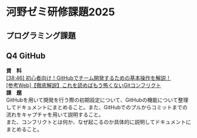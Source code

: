 # 河野ゼミ研修課題2025
## プログラミング課題
## Q4 GitHub
**資　料**  
[[38:46] 初心者向け！GitHubでチーム開発するための基本操作を解説！](https://youtu.be/Dz95iUNt-fg?si=e26qXlVRonLRZMQg)  
[[参考Web]【徹底解説】これを読めばもう怖くないGitコンフリクト](https://qiita.com/tgc_nuco/items/c65f36e15243535c095b)  
**課　題**  
GitHubを用いて開発を行う際の初期設定について、GitHubの機能について整理してドキュメントにまとめること。また、GitHubでのプルからコミットまでの流れをキャプチャを用いて説明すること。  
また、コンフリクトとは何か、なぜ起こるのか具体的に説明してドキュメントにまとめること。  

